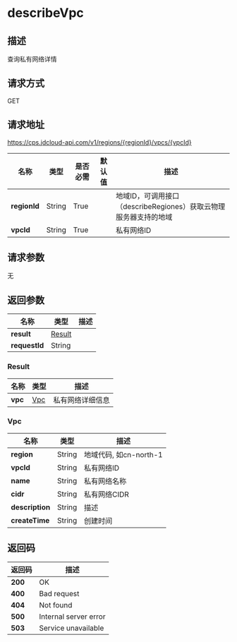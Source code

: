 # describeVpc


## 描述
查询私有网络详情

## 请求方式
GET

## 请求地址
https://cps.jdcloud-api.com/v1/regions/{regionId}/vpcs/{vpcId}

|名称|类型|是否必需|默认值|描述|
|---|---|---|---|---|
|**regionId**|String|True| |地域ID，可调用接口（describeRegiones）获取云物理服务器支持的地域|
|**vpcId**|String|True| |私有网络ID|

## 请求参数
无


## 返回参数
|名称|类型|描述|
|---|---|---|
|**result**|[Result](#result)| |
|**requestId**|String| |

### <div id="result">Result</div>
|名称|类型|描述|
|---|---|---|
|**vpc**|[Vpc](#vpc)|私有网络详细信息|
### <div id="vpc">Vpc</div>
|名称|类型|描述|
|---|---|---|
|**region**|String|地域代码, 如cn-north-1|
|**vpcId**|String|私有网络ID|
|**name**|String|私有网络名称|
|**cidr**|String|私有网络CIDR|
|**description**|String|描述|
|**createTime**|String|创建时间|

## 返回码
|返回码|描述|
|---|---|
|**200**|OK|
|**400**|Bad request|
|**404**|Not found|
|**500**|Internal server error|
|**503**|Service unavailable|
